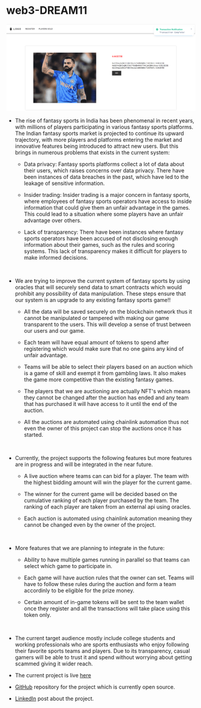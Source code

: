 # web3-DREAM11

![](./Frontend/public/img1.png)

* The rise of fantasy sports in India has been phenomenal in recent years, with millions of players participating in various fantasy sports platforms. The Indian fantasy sports market is projected to continue its upward trajectory, with more players and platforms entering the market and innovative features being introduced to attract new users. But this brings in numerous problems that exists in the current system:

    * Data privacy: Fantasy sports platforms collect a lot of data about their users, which raises concerns over data privacy. There have been instances of data breaches in the past, which have led to the leakage of sensitive information.

    * Insider trading: Insider trading is a major concern in fantasy sports, where employees of fantasy sports operators have access to inside information that could give them an unfair advantage in the games. This could lead to a situation where some players have an unfair advantage over others.

    * Lack of transparency: There have been instances where fantasy sports operators have been accused of not disclosing enough information about their games, such as the rules and scoring systems. This lack of transparency makes it difficult for players to make informed decisions.

<br>

* We are trying to improve the current system of fantasy sports by using oracles that will securely send data to smart contracts which would prohibit any possibility of data manipulation. These steps ensure that our system is an upgrade to any existing fantasy sports game!!

    * All the data will be saved securely on the blockchain network thus it cannot be manipulated or tampered with making our game transparent to the users. This will develop a sense of trust between our users and our game.

    * Each team will have equal amount of tokens to spend after registering which would make sure that no one gains any kind of unfair advantage.

    * Teams will be able to select their players based on an auction which is a game of skill and exempt it from gambling laws. It also makes the game more competitive than the existing fantasy games.

    * The players that we are auctioning are actually NFT's which means they cannot be changed after the auction has ended and any team that has purchased it will have access to it until the end of the auction.

    * All the auctions are automated using chainlink automation thus not even the owner of this project can stop the auctions once it has started.

<br>

* Currently, the project supports the following features but more features are in progress and will be integrated in the near future.

    * A live auction where teams can can bid for a player. The team with the highest bidding amount will win the player for the current game.

    * The winner for the current game will be decided based on the cumulative ranking of each player purchased by the team. The ranking of each player are taken from an external api using oracles.

    * Each auction is automated using chainlink automation meaning they cannot be changed even by the owner of the project.

<br>

* More features that we are planning to integrate in the future: 

    * Ability to have multiple games running in parallel so that teams can select which game to participate in.

    * Each game will have auction rules that the owner can set. Teams will have to follow these rules during the auction and form a team accordinly to be eligible for the prize money.

    * Certain amount of in-game tokens will be sent to the team wallet once they register and all the transactions will take place using this token only.

<br>

* The current target audience mostly include college students and working professionals who are sports enthusiasts who enjoy following their favorite sports teams and players. Due to its transparency, casual gamers will be able to trust it and spend without worrying about getting scammed giving it wider reach.

* The current project is live [here](https://web3-dream-11.vercel.app/)
* [GitHub](https://github.com/yogesh0509/web3-DREAM11) repository for the project which is currently open source.
* [LinkedIn](https://www.linkedin.com/posts/yogesh0509_blockchain-chainlink-project-activity-7044099470422151168-Z3uy?utm_source=share&utm_medium=member_desktop) post about the project.